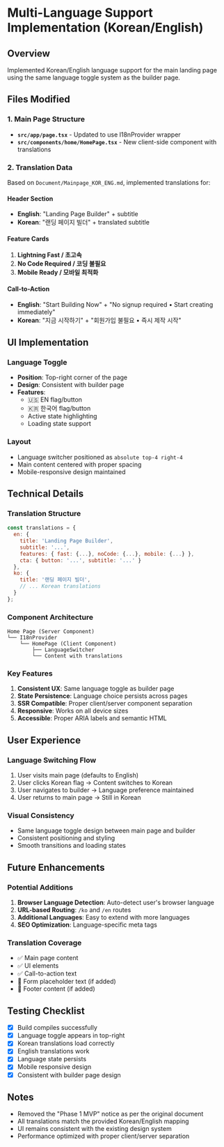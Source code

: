 # Multi-Language Support Implementation (Korean/English)

## Overview
Implemented Korean/English language support for the main landing page using the same language toggle system as the builder page.

## Files Modified

### 1. Main Page Structure
- **`src/app/page.tsx`** - Updated to use I18nProvider wrapper
- **`src/components/home/HomePage.tsx`** - New client-side component with translations

### 2. Translation Data
Based on `Document/Mainpage_KOR_ENG.md`, implemented translations for:

#### Header Section
- **English**: "Landing Page Builder" + subtitle
- **Korean**: "랜딩 페이지 빌더" + translated subtitle

#### Feature Cards
1. **Lightning Fast / 초고속**
2. **No Code Required / 코딩 불필요** 
3. **Mobile Ready / 모바일 최적화**

#### Call-to-Action
- **English**: "Start Building Now" + "No signup required • Start creating immediately"
- **Korean**: "지금 시작하기" + "회원가입 불필요 • 즉시 제작 시작"

## UI Implementation

### Language Toggle
- **Position**: Top-right corner of the page
- **Design**: Consistent with builder page
- **Features**:
  - 🇺🇸 EN flag/button
  - 🇰🇷 한국어 flag/button
  - Active state highlighting
  - Loading state support

### Layout
- Language switcher positioned as `absolute top-4 right-4`
- Main content centered with proper spacing
- Mobile-responsive design maintained

## Technical Details

### Translation Structure
```javascript
const translations = {
  en: {
    title: 'Landing Page Builder',
    subtitle: '...',
    features: { fast: {...}, noCode: {...}, mobile: {...} },
    cta: { button: '...', subtitle: '...' }
  },
  ko: {
    title: '랜딩 페이지 빌더',
    // ... Korean translations
  }
};
```

### Component Architecture
```
Home Page (Server Component)
└── I18nProvider
    └── HomePage (Client Component)
        ├── LanguageSwitcher
        └── Content with translations
```

### Key Features
1. **Consistent UX**: Same language toggle as builder page
2. **State Persistence**: Language choice persists across pages
3. **SSR Compatible**: Proper client/server component separation
4. **Responsive**: Works on all device sizes
5. **Accessible**: Proper ARIA labels and semantic HTML

## User Experience

### Language Switching Flow
1. User visits main page (defaults to English)
2. User clicks Korean flag → Content switches to Korean
3. User navigates to builder → Language preference maintained
4. User returns to main page → Still in Korean

### Visual Consistency
- Same language toggle design between main page and builder
- Consistent positioning and styling
- Smooth transitions and loading states

## Future Enhancements

### Potential Additions
1. **Browser Language Detection**: Auto-detect user's browser language
2. **URL-based Routing**: `/ko` and `/en` routes
3. **Additional Languages**: Easy to extend with more languages
4. **SEO Optimization**: Language-specific meta tags

### Translation Coverage
- ✅ Main page content
- ✅ UI elements
- ✅ Call-to-action text
- 🔲 Form placeholder text (if added)
- 🔲 Footer content (if added)

## Testing Checklist

- [x] Build compiles successfully
- [x] Language toggle appears in top-right
- [x] Korean translations load correctly
- [x] English translations work
- [x] Language state persists
- [x] Mobile responsive design
- [x] Consistent with builder page design

## Notes

- Removed the "Phase 1 MVP" notice as per the original document
- All translations match the provided Korean/English mapping
- UI remains consistent with the existing design system
- Performance optimized with proper client/server separation